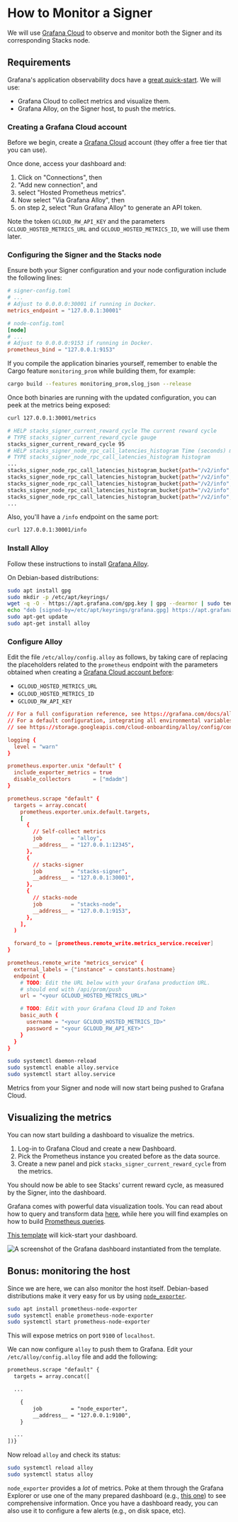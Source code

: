 # How to Monitor a Signer

We will use [Grafana Cloud](https://grafana.com) to observe and monitor both the
Signer and its corresponding Stacks node.

## Requirements

Grafana's application observability docs have a [great
quick-start](https://grafana.com/docs/grafana-cloud/monitor-applications/application-observability/). We will use:

- Grafana Cloud to collect metrics and visualize them.
- Grafana Alloy, on the Signer host, to push the metrics.

### Creating a Grafana Cloud account

Before we begin, create a [Grafana
Cloud](https://grafana.com/docs/grafana-cloud/monitor-applications/application-observability/grafana-cloud/) account (they offer a free tier that you can use).

Once done, access your dashboard and:

1. Click on "Connections", then
2. "Add new connection", and
3. select "Hosted Prometheus metrics".
4. Now select "Via Grafana Alloy", then
5. on step 2, select "Run Grafana Alloy" to generate an API token.

Note the token `GCLOUD_RW_API_KEY` and the parameters `GCLOUD_HOSTED_METRICS_URL`
and `GCLOUD_HOSTED_METRICS_ID`, we will use them later.

### Configuring the Signer and the Stacks node

Ensure both your Signer configuration and your node configuration include the
following lines:

```toml
# signer-config.toml
# ...
# Adjust to 0.0.0.0:30001 if running in Docker.
metrics_endpoint = "127.0.0.1:30001"
```

```toml
# node-config.toml
[node]
# ...
# Adjust to 0.0.0.0:9153 if running in Docker.
prometheus_bind = "127.0.0.1:9153"
```

If you compile the application binaries yourself, remember to enable the Cargo
feature `monitoring_prom` while building them, for example:

```bash
cargo build --features monitoring_prom,slog_json --release
```

Once both binaries are running with the updated configuration, you can peek
at the metrics being exposed:

```bash
curl 127.0.0.1:30001/metrics

# HELP stacks_signer_current_reward_cycle The current reward cycle
# TYPE stacks_signer_current_reward_cycle gauge
stacks_signer_current_reward_cycle 95
# HELP stacks_signer_node_rpc_call_latencies_histogram Time (seconds) measuring round-trip RPC call latency to the Stacks node
# TYPE stacks_signer_node_rpc_call_latencies_histogram histogram
...
stacks_signer_node_rpc_call_latencies_histogram_bucket{path="/v2/info",le="0.005"} 0
stacks_signer_node_rpc_call_latencies_histogram_bucket{path="/v2/info",le="0.01"} 0
stacks_signer_node_rpc_call_latencies_histogram_bucket{path="/v2/info",le="0.025"} 0
stacks_signer_node_rpc_call_latencies_histogram_bucket{path="/v2/info",le="0.05"} 985
stacks_signer_node_rpc_call_latencies_histogram_bucket{path="/v2/info",le="0.1"} 1194
...
```

Also, you'll have a `/info` endpoint on the same port:

```bash
curl 127.0.0.1:30001/info
```

### Install Alloy

Follow these instructions to install [Grafana
Alloy](https://grafana.com/docs/alloy/latest/set-up/install/linux/).

On Debian-based distributions:

```bash
sudo apt install gpg
sudo mkdir -p /etc/apt/keyrings/
wget -q -O - https://apt.grafana.com/gpg.key | gpg --dearmor | sudo tee /etc/apt/keyrings/grafana.gpg > /dev/null
echo "deb [signed-by=/etc/apt/keyrings/grafana.gpg] https://apt.grafana.com stable main" | sudo tee /etc/apt/sources.list.d/grafana.list
sudo apt-get update
sudo apt-get install alloy
```

### Configure Alloy

Edit the file `/etc/alloy/config.alloy` as follows, by taking care of replacing
the placeholders related to the `prometheus` endpoint with the parameters
obtained when creating a [Grafana Cloud account before](#creating-a-grafana-cloud-account):

- `GCLOUD_HOSTED_METRICS_URL`
- `GCLOUD_HOSTED_METRICS_ID`
- `GCLOUD_RW_API_KEY`

```conf
// For a full configuration reference, see https://grafana.com/docs/alloy
// For a default configuration, integrating all environmental variables from Grafana Cloud
// see https://storage.googleapis.com/cloud-onboarding/alloy/config/config.alloy

logging {
  level = "warn"
}

prometheus.exporter.unix "default" {
  include_exporter_metrics = true
  disable_collectors       = ["mdadm"]
}

prometheus.scrape "default" {
  targets = array.concat(
    prometheus.exporter.unix.default.targets,
    [
      {
        // Self-collect metrics
        job         = "alloy",
        __address__ = "127.0.0.1:12345",
      },
      {
        // stacks-signer
        job         = "stacks-signer",
        __address__ = "127.0.0.1:30001",
      },
      {
        // stacks-node
        job         = "stacks-node",
        __address__ = "127.0.0.1:9153",
      },
    ],
  )

  forward_to = [prometheus.remote_write.metrics_service.receiver]
}

prometheus.remote_write "metrics_service" {
  external_labels = {"instance" = constants.hostname}
  endpoint {
    # TODO: Edit the URL below with your Grafana production URL.
    # should end with /api/prom/push
    url = "<your GCLOUD_HOSTED_METRICS_URL>"

    # TODO: Edit with your Grafana Cloud ID and Token
    basic_auth {
      username = "<your GCLOUD_HOSTED_METRICS_ID>"
      password = "<your GCLOUD_RW_API_KEY>"
    }
  }
}
```

```bash
sudo systemctl daemon-reload
sudo systemctl enable alloy.service
sudo systemctl start alloy.service
```

Metrics from your Signer and node will now start being pushed to Grafana Cloud.

## Visualizing the metrics

You can now start building a dashboard to visualize the metrics.

1. Log-in to Grafana Cloud and create a new Dashboard.
2. Pick the Prometheus instance you created before as the data source.
3. Create a new panel and pick `stacks_signer_current_reward_cycle` from the
   metrics.

You should now be able to see Stacks' current reward cycle, as measured by the
Signer, into the dashboard.

Grafana comes with powerful data visualization tools. You can read about how to
query and transform data
[here](https://grafana.com/docs/grafana-cloud/visualizations/panels-visualizations/query-transform-data/),
while here you will find examples on how to build
[Prometheus queries](https://prometheus.io/docs/prometheus/latest/querying/basics/).

[This template](https://grafana.com/grafana/dashboards/22137-stacks-signer-template/)
will kick-start your dashboard.

![A screenshot of the Grafana dashboard instantiated from the
template](https://grafana.com/api/dashboards/22137/images/17368/image).

## Bonus: monitoring the host

Since we are here, we can also monitor the host itself. Debian-based
distributions make it very easy for us by using
[`node_exporter`](https://github.com/prometheus/node_exporter/tree/master).

```bash
sudo apt install prometheus-node-exporter
sudo systemctl enable prometheus-node-exporter
sudo systemctl start prometheus-node-exporter
```

This will expose metrics on port `9100` of `localhost`.

We can now configure `alloy` to push them to Grafana. Edit your
`/etc/alloy/config.alloy` file and add the following:

```txt
prometheus.scrape "default" {
  targets = array.concat([

  ...

    {
        job         = "node_exporter",
        __address__ = "127.0.0.1:9100",
    }

  ...
])}
```

Now reload `alloy` and check its status:

```bash
sudo systemctl reload alloy
sudo systemctl status alloy
```

`node_exporter` provides a _lot_ of metrics. Poke at them through the Grafana
Explorer or use one of the many prepared dashboard (e.g., [this
one](https://grafana.com/grafana/dashboards/1860-node-exporter-full/)) to see
comprehensive information. Once you have a dashboard ready, you can also
use it to configure a few alerts (e.g., on disk space, etc).
